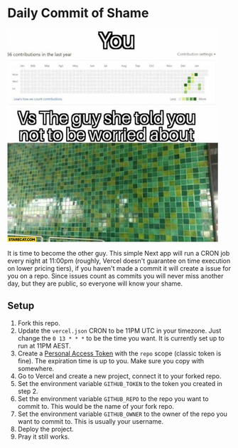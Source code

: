 # Daily Commit of Shame

![You vs the guy she tells you not to worry about](./readme/meme.jpg)

It is time to become the other guy. This simple Next app will run a CRON job every night at 11:00pm (roughly, Vercel doesn't guarantee on time execution on lower pricing tiers), if you haven't made a commit it will create a issue for you on a repo. Since issues count as commits you will never miss another day, but they are public, so everyone will know your shame.

## Setup

1. Fork this repo.
2. Update the `vercel.json` CRON to be 11PM UTC in your timezone. Just change the `0 13 * * *` to be the time you want. It is currently set up to run at 11PM AEST.
3. Create a [Personal Access Token](https://docs.github.com/en/authentication/keeping-your-account-and-data-secure/creating-a-personal-access-token) with the `repo` scope (classic token is fine). The expiration time is up to you. Make sure you copy with somewhere.
4. Go to Vercel and create a new project, connect it to your forked repo.
5. Set the environment variable `GITHUB_TOKEN` to the token you created in step 2.
6. Set the environment variable `GITHUB_REPO` to the repo you want to commit to. This would be the name of your fork repo.
7. Set the environment variable `GITHUB_OWNER` to the owner of the repo you want to commit to. This is usually your username.
8. Deploy the project.
9. Pray it still works.
